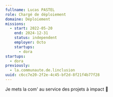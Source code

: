 ```yaml
---
fullname: Lucas PASTEL
role: Chargé de déploiement
domaine: Déploiement
missions:
  - start: 2022-05-20
    end: 2024-12-31
    status: independent
    employer: Octo
    startups:
      - dora
startups:
  - dora
previously:
  - la.communaute.de.linclusion
uuid: c6cc7e20-2f2e-4c45-bf2d-8f21f4b77f28
---
```

Je mets la com' au service des projets à impact 👊